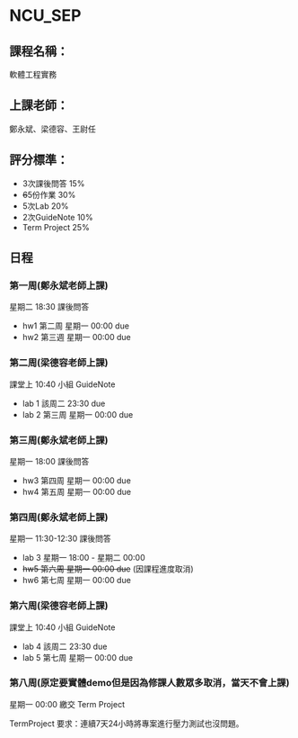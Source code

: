 # NCU_SEP

## 課程名稱：
軟體工程實務

## 上課老師：
鄭永斌、梁德容、王尉任

## 評分標準：
* 3次課後問答 15% 
* ~~6~~5份作業 30% 
* 5次Lab 20% 
* 2次GuideNote 10% 
* Term Project 25%

## 日程

### 第一周(鄭永斌老師上課) 
星期二 18:30 課後問答

* hw1 第二周 星期一 00:00 due
* hw2 第三週 星期一 00:00 due

### 第二周(梁德容老師上課) 
課堂上 10:40 小組 GuideNote

* lab 1 該周二 23:30 due
* lab 2 第三周 星期一 00:00 due

### 第三周(鄭永斌老師上課) 
星期一 18:00 課後問答
* hw3 第四周 星期一 00:00 due
* hw4 第五周 星期一 00:00 due

### 第四周(鄭永斌老師上課) 
星期一 11:30-12:30 課後問答

* lab 3 星期一 18:00 - 星期二 00:00
* ~~hw5 第六周 星期一 00:00 due~~  (因課程進度取消)
* hw6 第七周 星期一 00:00 due

### 第六周(梁德容老師上課) 
課堂上 10:40 小組 GuideNote

* lab 4 該周二 23:30 due
* lab 5 第七周 星期一 00:00 due

### 第八周(原定要實體demo但是因為修課人數眾多取消，當天不會上課)
星期一 00:00 繳交 Term Project

TermProject 要求：連續7天24小時將專案進行壓力測試也沒問題。
